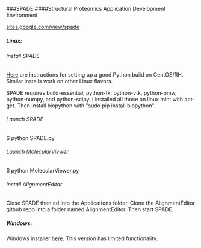 ###SPADE
####Structural Proteomics Application Development Environment 

[sites.google.com/view/spade](sites.google.com/view/spade)


##### Linux:

###### Install SPADE

[Here](https://danieleriksson.net/2017/02/08/how-to-install-latest-python-on-centos/) are instructions for setting up a good Python build on CentOS/RH. Similar installs work on other Linux flavors. 

SPADE requires build-essential, python-tk, python-vtk, python-pmw, python-numpy, and python-scipy. I installed all those on linux mint with apt-get. Then install biopython with "sudo pip install biopython". 

###### Launch SPADE 

$ python SPADE.py

###### Launch MolecularViewer:

$ python MolecularViewer.py

###### Install AlignmentEditor

Close SPADE then cd into the Applications folder. Clone the AlignmentEditor github repo into a folder named AlignmentEditor. Then start SPADE.


##### Windows:

Windows installer [here](https://sourceforge.net/projects/spade/). This version has limited functionality.
